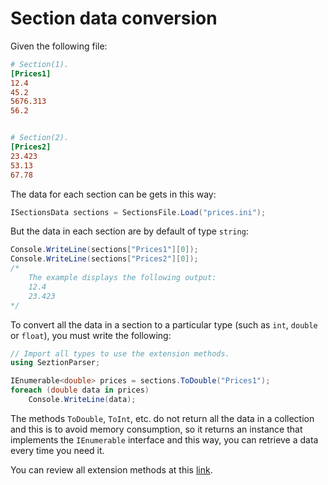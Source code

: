 # Section data conversion

Given the following file:
```ini
# Section(1).
[Prices1]
12.4
45.2
5676.313
56.2


# Section(2).
[Prices2]
23.423
53.13
67.78
```

The data for each section can be gets in this way:
```cs
ISectionsData sections = SectionsFile.Load("prices.ini");
```
But the data in each section are by default of type `string`:
```cs
Console.WriteLine(sections["Prices1"][0]);
Console.WriteLine(sections["Prices2"][0]);
/*
    The example displays the following output:
    12.4
    23.423
*/
```
To convert all the data in a section to a particular type (such as `int`, `double` or `float`), you must write the following:
```cs
// Import all types to use the extension methods.
using SeztionParser;

IEnumerable<double> prices = sections.ToDouble("Prices1");
foreach (double data in prices)
    Console.WriteLine(data);
```
The methods `ToDouble`, `ToInt`, etc. do not return all the data in a collection and this is to avoid memory consumption, so it returns an instance that implements the `IEnumerable` interface and this way, you can retrieve a data every time you need it.

You can review all extension methods at this [link](https://mrdave1999.github.io/seztion-parser/api/SeztionParser.SectionDataConversion.html).
